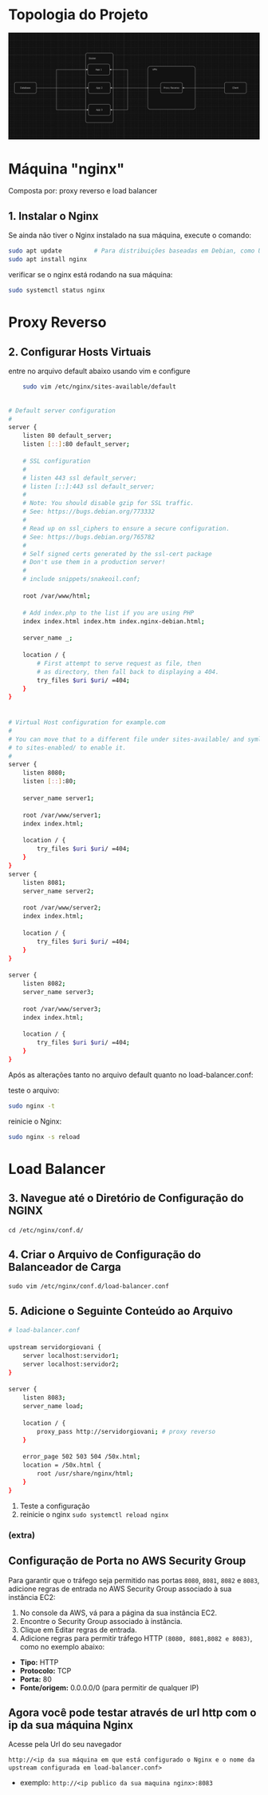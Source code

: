 # Topologia do Projeto

<div>
    <img src="./diagrams/topologia-img.png">
</div>

# Máquina "nginx"
Composta por: proxy reverso e load balancer


## 1. Instalar o Nginx

Se ainda não tiver o Nginx instalado na sua máquina, execute o comando:

```bash
sudo apt update         # Para distribuições baseadas em Debian, como Ubuntu
sudo apt install nginx
```

verificar se o nginx está rodando na sua máquina:

```bash
sudo systemctl status nginx 
```

# Proxy Reverso

## 2.  Configurar Hosts Virtuais
entre no arquivo default abaixo usando vim  e configure 


```bash
    sudo vim /etc/nginx/sites-available/default
```

```bash

# Default server configuration
#
server {
    listen 80 default_server;
    listen [::]:80 default_server;

    # SSL configuration
    #
    # listen 443 ssl default_server;
    # listen [::]:443 ssl default_server;
    #
    # Note: You should disable gzip for SSL traffic.
    # See: https://bugs.debian.org/773332
    #
    # Read up on ssl_ciphers to ensure a secure configuration.
    # See: https://bugs.debian.org/765782
    #
    # Self signed certs generated by the ssl-cert package
    # Don't use them in a production server!
    #
    # include snippets/snakeoil.conf;

    root /var/www/html;

    # Add index.php to the list if you are using PHP
    index index.html index.htm index.nginx-debian.html;

    server_name _;

    location / {
        # First attempt to serve request as file, then
        # as directory, then fall back to displaying a 404.
        try_files $uri $uri/ =404;
    }
}


# Virtual Host configuration for example.com
#
# You can move that to a different file under sites-available/ and symlink that
# to sites-enabled/ to enable it.
#
server {
    listen 8080;
    listen [::]:80;

    server_name server1;

    root /var/www/server1;
    index index.html;

    location / {
        try_files $uri $uri/ =404;
    }
}
server {
    listen 8081;
    server_name server2;

    root /var/www/server2;
    index index.html;

    location / {
        try_files $uri $uri/ =404;
    }
}

server {
    listen 8082;
    server_name server3;

    root /var/www/server3;
    index index.html;

    location / {
        try_files $uri $uri/ =404;
    }
}

```

Após as alterações tanto no arquivo default quanto no load-balancer.conf:

teste o arquivo:
```bash
sudo nginx -t
```
reinicie o Nginx:
```bash
sudo nginx -s reload
```


# Load Balancer

## 3. Navegue até o Diretório de Configuração do NGINX
```
cd /etc/nginx/conf.d/
```

## 4. Criar o Arquivo de Configuração do Balanceador de Carga

```
sudo vim /etc/nginx/conf.d/load-balancer.conf
```

## 5. Adicione o Seguinte Conteúdo ao Arquivo

```bash
# load-balancer.conf

upstream servidorgiovani {
    server localhost:servidor1;
    server localhost:servidor2;
}

server {
    listen 8083;
    server_name load;

    location / {
        proxy_pass http://servidorgiovani; # proxy reverso
    }

    error_page 502 503 504 /50x.html;
    location = /50x.html {
        root /usr/share/nginx/html;
    }
}

```

1) Teste a configuração 
2) reinicie o nginx ```sudo systemctl reload nginx```

### (extra)

##  Configuração de Porta no AWS Security Group
Para garantir que o tráfego seja permitido nas portas ```8080```, ```8081```, ```8082``` e ```8083```, adicione regras de entrada no AWS Security Group associado à sua instância EC2:

1) No console da AWS, vá para a página da sua instância EC2.
2) Encontre o Security Group associado à instância.
3) Clique em Editar regras de entrada.
4) Adicione regras para permitir tráfego HTTP ```(8080, 8081,8082 e 8083)```, como no exemplo abaixo:
- <strong>Tipo:</strong> HTTP
- <strong>Protocolo:</strong> TCP
- <strong>Porta:</strong> 80
- <strong>Fonte/origem:</strong>  0.0.0.0/0 (para permitir de qualquer IP)

## Agora você pode testar através de url http com o ip da sua máquina Nginx
Acesse pela Url do seu navegador

```
http://<ip da sua máquina em que está configurado o Nginx e o nome da upstream configurada em load-balancer.conf>
```
- exemplo: ```http://<ip publico da sua maquina nginx>:8083```
